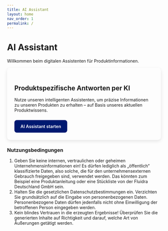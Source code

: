 ```yaml
---
title: AI Assistant
layout: home
nav_order: 1
permalink: /
---
```


# AI Assistant
Willkommen beim digitalen Assistenten für Produktinformationen.

<div style="
  max-width: 100%;
  padding: 1.5rem;
  border-radius: 10px;
  box-shadow: 0 4px 12px rgba(0,0,0,0.1);
">
  <h2>Produktspezifische Antworten per KI</h2>
  <p style="margin-bottom: 1.5rem">
    Nutze unseren intelligenten Assistenten, um präzise Informationen zu unseren Produkten zu erhalten – auf Basis unseres aktuellen Produktwissens.
  </p>
  <a href="https://chatgpt.com/g/g-67fe8b444cb48191b868d5a3cf61c380-ai-assistant" style="
    display: inline-block;
    padding: 0.75rem 1.25rem;
    background-color: #001971;
    color: white;
    text-decoration: none;
    border-radius: 8px;
    font-weight: 600;
  ">
    AI Assistant starten
  </a>
</div>

### Nutzungsbedingungen
1. Geben Sie keine internen, vertraulichen oder geheimen Unternehmensinformationen ein! Es dürfen lediglich als „öffentlich“ klassifizierte Daten, also solche, die für den unternehmensexternen Gebrauch freigegeben sind, verwendet werden. Das könnten zum Beispiel eine Produktanleitung oder eine Stückliste von der Fluidra Deutschland GmbH sein.
2. Halten Sie die gesetzlichen Datenschutzbestimmungen ein. Verzichten Sie grundsätzlich auf die Eingabe von personenbezogenen Daten. Personenbezogene Daten dürfen jedenfalls nicht ohne Einwilligung der betroffenen Person eingegeben werden. 
3. Kein blindes Vertrauen in die erzeugten Ergebnisse! Überprüfen Sie die generierten Inhalte auf Richtigkeit und darauf, welche Art von Äußerungen getätigt werden.

